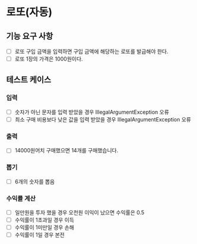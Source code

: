 # 로또(자동)

## 기능 요구 사항

- [ ] 로또 구입 금액을 입력하면 구입 금액에 해당하는 로또를 발급해야 한다.
- [ ] 로또 1장의 가격은 1000원이다.

## 테스트 케이스

### 입력

- [ ] 숫자가 아닌 문자를 입력 받았을 경우 IllegalArgumentException 오류
- [ ] 최소 구매 비용보다 낮은 값을 입력 받았을 경우 IllegalArgumentException 오류

### 출력

- [ ] 14000원어치 구매했으면 14개를 구매했습니다.

### 뽑기

- [ ] 6개의 숫자를 뽑음

### 수익률 계산

- [ ] 일만원을 투자 했을 경우 오천원 이익이 났으면 수익률은 0.5
- [ ] 수익률이 1초과일 경우 이득
- [ ] 수익률이 1미만일 경우 손해
- [ ] 수익률이 1일 경우 본전
